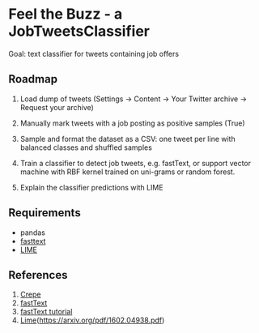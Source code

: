 # Feel the Buzz - a JobTweetsClassifier

Goal: text classifier for tweets containing job offers

## Roadmap

1. Load dump of tweets (Settings -> Content -> Your Twitter archive -> Request your archive)
2. Manually mark tweets with a job posting as positive samples (True)
3. Sample and format the dataset as a CSV: one tweet per line with balanced classes and shuffled samples

4. Train a classifier to detect job tweets, e.g. fastText, or support vector machine with RBF kernel trained on uni-grams or random forest.

5. Explain the classifier predictions with LIME


## Requirements

* pandas
* [fasttext](https://github.com/salestock/fastText.py)
* [LIME](https://github.com/marcotcr/lime)


## References

1. [Crepe](https://github.com/zhangxiangxiao/Crepe)
2. [fastText](https://github.com/facebookresearch/fastText)
3. [fastText tutorial](https://github.com/facebookresearch/fastText/blob/master/tutorials/supervised-learning.md)
4. [Lime](https://marcotcr.github.io/lime/tutorials/Lime%20-%20basic%20usage%2C%20two%20class%20case.html)(https://arxiv.org/pdf/1602.04938.pdf)

